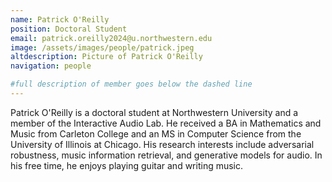 ```yaml
---
name: Patrick O'Reilly
position: Doctoral Student
email: patrick.oreilly2024@u.northwestern.edu
image: /assets/images/people/patrick.jpeg
altdescription: Picture of Patrick O'Reilly
navigation: people

#full description of member goes below the dashed line
---
```

Patrick O'Reilly is a doctoral student at Northwestern University and a member of the Interactive Audio Lab. He received a BA in Mathematics and Music from Carleton College and an MS in Computer Science from the University of Illinois at Chicago. His research interests include adversarial robustness, music information retrieval, and generative models for audio. In his free time, he enjoys playing guitar and writing music. 
